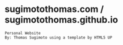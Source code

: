 # sugimotothomas.com / sugimotothomas.github.io
 	Personal Website
 	By: Thomas Sugimoto using a template by HTML5 UP
